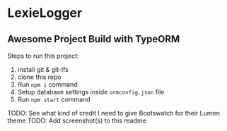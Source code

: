 # LexieLogger
## Awesome Project Build with TypeORM

Steps to run this project:

1. install git & git-lfs 
2. clone this repo
3. Run `npm i` command
4. Setup database settings inside `ormconfig.json` file
5. Run `npm start` command

TODO: See what kind of credit I need to give Bootswatch for their Lumen theme
TODO: Add screenshot(s) to this readme
